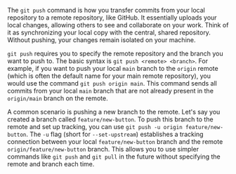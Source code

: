 The `git push` command is how you transfer commits from your local repository to a remote repository, like GitHub. It essentially uploads your local changes, allowing others to see and collaborate on your work. Think of it as synchronizing your local copy with the central, shared repository. Without pushing, your changes remain isolated on your machine.

`git push` requires you to specify the remote repository and the branch you want to push to. The basic syntax is `git push <remote> <branch>`. For example, if you want to push your local `main` branch to the `origin` remote (which is often the default name for your main remote repository), you would use the command `git push origin main`. This command sends all commits from your local `main` branch that are not already present in the `origin/main` branch on the remote.

A common scenario is pushing a new branch to the remote. Let's say you created a branch called `feature/new-button`. To push this branch to the remote and set up tracking, you can use `git push -u origin feature/new-button`. The `-u` flag (short for `--set-upstream`) establishes a tracking connection between your local `feature/new-button` branch and the remote `origin/feature/new-button` branch. This allows you to use simpler commands like `git push` and `git pull` in the future without specifying the remote and branch each time.